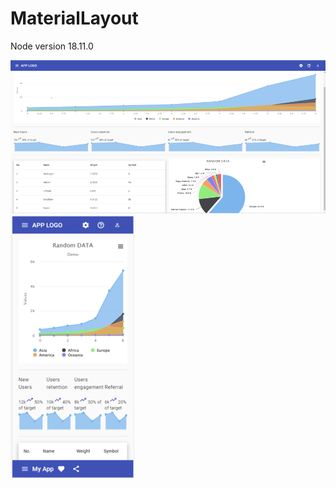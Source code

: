 # MaterialLayout
Node version 18.11.0 <br>

<img src='./images/desktop-layout.png'>
<img src='./images/mobile-layout.png'>